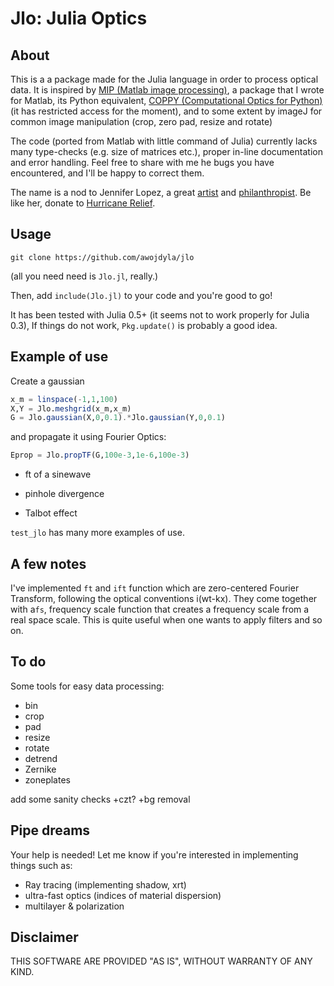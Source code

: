 # Jlo: Julia Optics

## About
This is a a package made for the Julia language in order to process optical data.
It is inspired by [MIP (Matlab image processing)](https://github.com/awojdyla/mip), a package that I wrote for Matlab, its Python equivalent, [COPPY (Computational Optics for Python)](https://bitbucket.org/alsuboss/coppy) (it has restricted access for the moment), and to some extent by imageJ for common image manipulation (crop, zero pad, resize and rotate)

The code (ported from Matlab with little command of Julia) currently lacks many type-checks (e.g. size of matrices etc.), proper in-line documentation and error handling. Feel free to share with me he bugs you have encountered, and I'll be happy to correct them.

The name is a nod to Jennifer Lopez, a great [artist](https://www.youtube.com/watch?v=4kGvlESGvbs) and [philanthropist](https://en.wikipedia.org/wiki/Jennifer_Lopez#Philanthropy_and_activism). Be like her, donate to [Hurricane Relief](http://www.redcross.org/about-us/our-work/disaster-relief/hurricane-relief).

## Usage
```git clone https://github.com/awojdyla/jlo```

(all you need need is `Jlo.jl`, really.)

Then, add ```include(Jlo.jl)``` to your code and you're good to go!

It has been tested with Julia 0.5+ (it seems not to work properly for Julia 0.3), If things do not work, `Pkg.update()` is probably a good idea.

## Example of use
Create a gaussian
```julia
x_m = linspace(-1,1,100)
X,Y = Jlo.meshgrid(x_m,x_m)
G = Jlo.gaussian(X,0,0.1).*Jlo.gaussian(Y,0,0.1)
```
and propagate it using Fourier Optics:
```julia
Eprop = Jlo.propTF(G,100e-3,1e-6,100e-3)
```

+ ft of a sinewave
+ pinhole divergence

+ Talbot effect

`test_jlo` has many more examples of use.

## A few notes
I've implemented `ft` and `ift` function which are zero-centered Fourier Transform, following the optical conventions i(wt-kx). They come together with a`fs`, frequency scale function that creates a frequency scale from a real space scale. This is quite useful when one wants to apply filters and so on.

## To do
Some tools for easy data processing:
+ bin
+ crop
+ pad
+ resize
+ rotate
+ detrend
+ Zernike
+ zoneplates

add some sanity checks
+czt?
+bg removal

## Pipe dreams
Your help is needed! Let me know if you're interested in implementing things such as:
+ Ray tracing (implementing shadow, xrt)
+ ultra-fast optics (indices of material dispersion)
+ multilayer & polarization

## Disclaimer
THIS SOFTWARE ARE PROVIDED "AS IS", WITHOUT WARRANTY OF ANY KIND.
